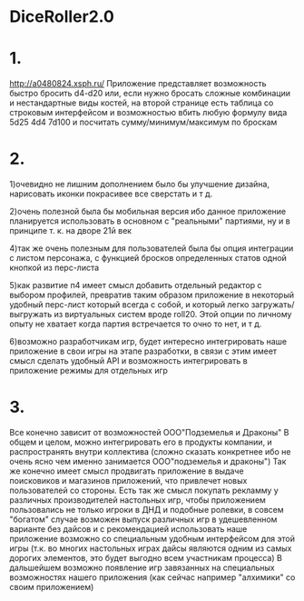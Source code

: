 # DiceRoller2.0
# 1. 
http://a0480824.xsph.ru/
Приложение представляет возможность быстро бросить d4-d20 или, если нужно бросать сложные комбинации и нестандартные виды костей, на второй странице есть таблица 
со строковым интерфейсом и возможностью вбить любую формулу вида 5d25 4d4 7d100 и посчитать сумму/минимум/максимум по броскам

# 2. 
1)очевидно не лишним дополнением было бы улучшение дизайна, нарисовать иконки покрасивее все сверстать и т д.

2)очень полезной была бы мобильная версия ибо данное приложение планируется использовать в основном с "реальными" партиями, ну и в принципе т. к. на дворе 21й век

4)так же очень полезным для пользователей была бы опция интеграции с листом персонажа, с функцией бросков определенных статов одной кнопкой из перс-листа

5)как развитие п4 имеет смысл добавить отдельный редактор с выбором профилей, превратив таким образом приложение в некоторый удобный перс-лист который всегда с собой, и который легко
загружать/выгружать из виртуальных систем вроде roll20. Этой опции по личному опыту не хватает когда партия встречается то очно то нет, и т д.

6)возможно разработчикам игр, будет интересно интегрировать наше приложение в свои игры на этапе разработки, в связи с этим имеет смысл сделать 
удобный API и возможность интегрировать в приложение режимы для отдельных игр

# 3.
Все конечно зависит от возможностей ООО"Подземелья и Драконы"
В общем и целом, можно интегрировать его в продукты компании, и распространять внутри коллектива (сложно сказать конкретнее ибо не очень ясно чем именно занимается ООО"подземелья и драконы")
Так же конечно имеет смысл продвигать приложение в выдаче поисковиков и магазинов приложений, что привлечет новых пользователей со стороны.
Есть так же смысл покупать рекламму у различных производителей настольных игр, чтобы приложением пользовались не только игроки в ДНД и подобные ролевки, в совсем
"богатом" случае возможен выпуск различных игр в удешевленном варианте без дайсов и с рекомендацией использовать наше приложение возможно со специальным удобным интерфейсом для этой игры
(т.к. во многих настольных играх дайсы являются одним из самых дорогих элементов, это будет выгодно всем участникам процесса)
В дальшейшем возможно появление игр завязанных на специальных возможностях нашего приложения (как сейчас например "алхимики" со своим приложением)
